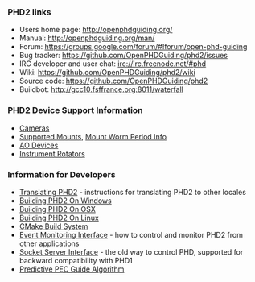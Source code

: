 ### PHD2 links ####

  * Users home page: http://openphdguiding.org/
  * Manual: http://openphdguiding.org/man/
  * Forum: https://groups.google.com/forum/#!forum/open-phd-guiding
  * Bug tracker: https://github.com/OpenPHDGuiding/phd2/issues
  * IRC developer and user chat: [irc://irc.freenode.net/#phd](irc://irc.freenode.net/#phd)
  * Wiki: https://github.com/OpenPHDGuiding/phd2/wiki
  * Source code: https://github.com/OpenPHDGuiding/phd2
  * Buildbot: http://gcc10.fsffrance.org:8011/waterfall

### PHD2 Device Support Information ###

  * [Cameras](/OpenPHDGuiding/phd2/wiki/CameraSupport)
  * [Supported Mounts](/OpenPHDGuiding/phd2/wiki/Mounts), [Mount Worm Period Info](/OpenPHDGuiding/phd2/wiki/Mount-Worm-Period-Info)
  * [AO Devices](/OpenPHDGuiding/phd2/wiki/AOSupport)
  * [Instrument Rotators](/OpenPHDGuiding/phd2/wiki/Rotators)

### Information for Developers ###

  * [Translating PHD2](/OpenPHDGuiding/phd2/wiki/TranslatingPHD2) - instructions for translating PHD2 to other locales
  * [Building PHD2 On Windows](/OpenPHDGuiding/phd2/wiki/BuildingPHD2OnWindows)
  * [Building PHD2 On OSX](/OpenPHDGuiding/phd2/wiki/BuildingPHD2OnOSX)
  * [Building PHD2 On Linux](/OpenPHDGuiding/phd2/wiki/BuildingPHD2OnLinux)
  * [CMake Build System](/OpenPHDGuiding/phd2/wiki/CMakeBuildSystem)
  * [Event Monitoring Interface](/OpenPHDGuiding/phd2/wiki/EventMonitoring) - how to control and monitor PHD2 from other applications
  * [Socket Server Interface](/OpenPHDGuiding/phd2/wiki/SocketServerInterface) - the old way to control PHD, supported for backward compatibility with PHD1
  * [Predictive PEC Guide Algorithm](https://raw.githubusercontent.com/OpenPHDGuiding/phd2/master/contributions/MPI_IS_gaussian_process/doc/PredictivePEC_DevDoc.pdf)
